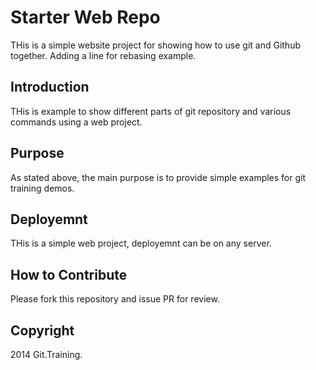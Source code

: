 # Starter Web Repo

THis is a simple website project for showing how to use git and Github together.
Adding a line for rebasing example.

## Introduction

THis is example to show different parts of git repository and various commands using a web project.

## Purpose

As stated above, the main purpose is to provide simple examples for git training demos.

## Deployemnt

THis is a simple web project, deployemnt can be on any server.

## How to Contribute

Please fork this repository and issue PR for review.

## Copyright

2014 Git.Training.